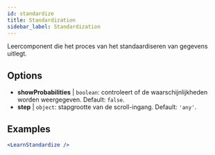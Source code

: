 ```yaml
---
id: standardize
title: Standardization
sidebar_label: Standardization
---
```


Leercomponent die het proces van het standaardiseren van gegevens uitlegt.

## Options

* __showProbabilities__ | `boolean`: controleert of de waarschijnlijkheden worden weergegeven. Default: `false`.
* __step__ | `object`: stapgrootte van de scroll-ingang. Default: `'any'`.


## Examples

```jsx live
<LearnStandardize />
```

